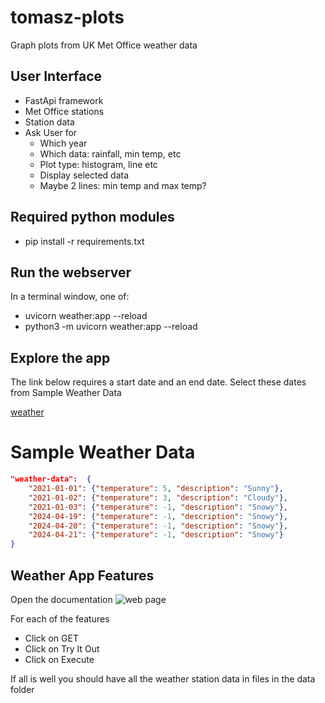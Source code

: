# tomasz-plots
Graph plots from UK Met Office weather data

## User Interface

* FastApi framework
* Met Office stations
* Station data
* Ask User for
  * Which year
  * Which data: rainfall, min temp, etc
  * Plot type: histogram, line etc
  * Display selected data
  * Maybe 2 lines: min temp and max temp?

## Required python modules

* pip install -r requirements.txt

## Run the webserver

In a terminal window, one of:
* uvicorn weather:app --reload
* python3 -m uvicorn weather:app --reload

## Explore the app

The link below requires a start date and an end date.
Select these dates from Sample Weather Data

[weather](http://127.0.0.1:8000/)

# Sample Weather Data
```json
"weather-data":  {
    "2021-01-01": {"temperature": 5, "description": "Sunny"},
    "2021-01-02": {"temperature": 3, "description": "Cloudy"},
    "2021-01-03": {"temperature": -1, "description": "Snowy"},
    "2024-04-19": {"temperature": -1, "description": "Snowy"},
    "2024-04-20": {"temperature": -1, "description": "Snowy"},
    "2024-04-21": {"temperature": -1, "description": "Snowy"}
}
```

## Weather App Features
 
Open the documentation ![web page](http://127.0.0.1:8000/docs#/)

For each of the features

 * Click on GET
 * Click on Try It Out
 * Click on Execute

If all is well you should have all the weather station data in files in the data folder
